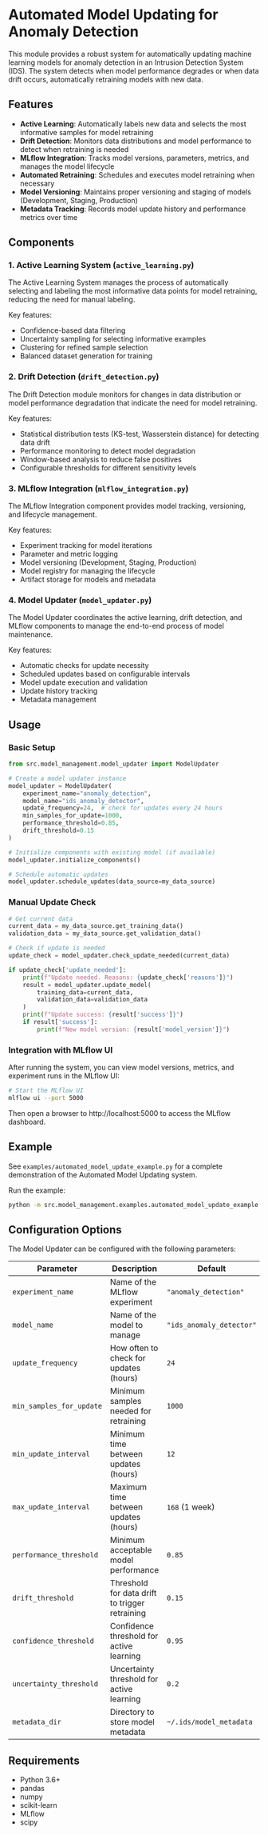 # Automated Model Updating for Anomaly Detection

This module provides a robust system for automatically updating machine learning models for anomaly detection in an Intrusion Detection System (IDS). The system detects when model performance degrades or when data drift occurs, automatically retraining models with new data.

## Features

- **Active Learning**: Automatically labels new data and selects the most informative samples for model retraining
- **Drift Detection**: Monitors data distributions and model performance to detect when retraining is needed
- **MLflow Integration**: Tracks model versions, parameters, metrics, and manages the model lifecycle
- **Automated Retraining**: Schedules and executes model retraining when necessary
- **Model Versioning**: Maintains proper versioning and staging of models (Development, Staging, Production)
- **Metadata Tracking**: Records model update history and performance metrics over time

## Components

### 1. Active Learning System (`active_learning.py`)

The Active Learning System manages the process of automatically selecting and labeling the most informative data points for model retraining, reducing the need for manual labeling.

Key features:
- Confidence-based data filtering
- Uncertainty sampling for selecting informative examples
- Clustering for refined sample selection
- Balanced dataset generation for training

### 2. Drift Detection (`drift_detection.py`)

The Drift Detection module monitors for changes in data distribution or model performance degradation that indicate the need for model retraining.

Key features:
- Statistical distribution tests (KS-test, Wasserstein distance) for detecting data drift
- Performance monitoring to detect model degradation
- Window-based analysis to reduce false positives
- Configurable thresholds for different sensitivity levels

### 3. MLflow Integration (`mlflow_integration.py`)

The MLflow Integration component provides model tracking, versioning, and lifecycle management.

Key features:
- Experiment tracking for model iterations
- Parameter and metric logging
- Model versioning (Development, Staging, Production)
- Model registry for managing the lifecycle
- Artifact storage for models and metadata

### 4. Model Updater (`model_updater.py`)

The Model Updater coordinates the active learning, drift detection, and MLflow components to manage the end-to-end process of model maintenance.

Key features:
- Automatic checks for update necessity
- Scheduled updates based on configurable intervals
- Model update execution and validation
- Update history tracking
- Metadata management

## Usage

### Basic Setup

```python
from src.model_management.model_updater import ModelUpdater

# Create a model updater instance
model_updater = ModelUpdater(
    experiment_name="anomaly_detection",
    model_name="ids_anomaly_detector",
    update_frequency=24,  # check for updates every 24 hours
    min_samples_for_update=1000,
    performance_threshold=0.85,
    drift_threshold=0.15
)

# Initialize components with existing model (if available)
model_updater.initialize_components()

# Schedule automatic updates
model_updater.schedule_updates(data_source=my_data_source)
```

### Manual Update Check

```python
# Get current data
current_data = my_data_source.get_training_data()
validation_data = my_data_source.get_validation_data()

# Check if update is needed
update_check = model_updater.check_update_needed(current_data)

if update_check['update_needed']:
    print(f"Update needed. Reasons: {update_check['reasons']}")
    result = model_updater.update_model(
        training_data=current_data,
        validation_data=validation_data
    )
    print(f"Update success: {result['success']}")
    if result['success']:
        print(f"New model version: {result['model_version']}")
```

### Integration with MLflow UI

After running the system, you can view model versions, metrics, and experiment runs in the MLflow UI:

```bash
# Start the MLflow UI
mlflow ui --port 5000
```

Then open a browser to http://localhost:5000 to access the MLflow dashboard.

## Example

See `examples/automated_model_update_example.py` for a complete demonstration of the Automated Model Updating system.

Run the example:

```bash
python -m src.model_management.examples.automated_model_update_example --iterations 10 --interval 1
```

## Configuration Options

The Model Updater can be configured with the following parameters:

| Parameter | Description | Default |
|-----------|-------------|---------|
| `experiment_name` | Name of the MLflow experiment | `"anomaly_detection"` |
| `model_name` | Name of the model to manage | `"ids_anomaly_detector"` |
| `update_frequency` | How often to check for updates (hours) | `24` |
| `min_samples_for_update` | Minimum samples needed for retraining | `1000` |
| `min_update_interval` | Minimum time between updates (hours) | `12` |
| `max_update_interval` | Maximum time between updates (hours) | `168` (1 week) |
| `performance_threshold` | Minimum acceptable model performance | `0.85` |
| `drift_threshold` | Threshold for data drift to trigger retraining | `0.15` |
| `confidence_threshold` | Confidence threshold for active learning | `0.95` |
| `uncertainty_threshold` | Uncertainty threshold for active learning | `0.2` |
| `metadata_dir` | Directory to store model metadata | `~/.ids/model_metadata` |

## Requirements

- Python 3.6+
- pandas
- numpy
- scikit-learn
- MLflow
- scipy 